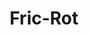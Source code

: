 ---
title: "Fric-Rot"
url: /ciudad-autonoma-de-buenos-aires/fric-rot-avenida-directorio/
shop: Autowerkstatt
---